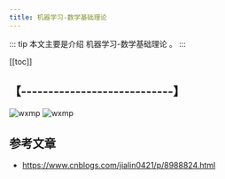 ```yaml
---
title: 机器学习-数学基础理论
---
```


::: tip
本文主要是介绍 机器学习-数学基础理论 。
:::

[[toc]]

## 【----------------------------】
<img class= "zoom-custom-imgs" :src="$withBase('/assets/img/bigdata/intro/intro-1.png')" alt="wxmp">
<img class= "zoom-custom-imgs" :src="$withBase('/assets/img/bigdata/techintro/intro-1.png')" alt="wxmp">


## 参考文章
* https://www.cnblogs.com/jialin0421/p/8988824.html